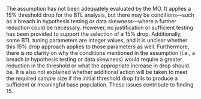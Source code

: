 The assumption has not been adequately evaluated by the MO. It applies a 15% threshold drop for the BTL analysis, but there may be conditions—such as a breach in hypothesis testing or data skewness—where a further reduction could be necessary. However, no justification or sufficient testing has been provided to support the selection of a 15% drop. Additionally, some BTL tuning parameters are integer values, and it is unclear whether this 15% drop approach applies to those parameters as well. Furthermore, there is no clarity on why the conditions mentioned in the assumption (i.e., a breach in hypothesis testing or data skewness) would require a greater reduction in the threshold or what the appropriate increase in drop should be. It is also not explained whether additional action will be taken to meet the required sample size if the initial threshold drop fails to produce a sufficient or meaningful base population. These issues contribute to finding 15.
